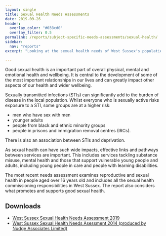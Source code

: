 ```yaml
---
layout: single 
title: Sexual Health Needs Assessments
date: 2019-09-26
header:
  overlay_color: "#038cd0"
  overlay_filter: 0.5
permalink: /reports/subject-specific-needs-assessments/sexual-health/
sidebar:
  nav: "reports"
excerpt: "Looking at the sexual health needs of West Sussex's population"

---
```


Good sexual health is an important part of overall physical, mental and emotional health and wellbeing. It is central to the development of some of the most important relationships in our lives and can greatly impact other aspects of our health and wider wellbeing. 

Sexually transmitted infections (STIs) can significantly add to the burden of disease in the local population. Whilst everyone who is sexually active risks exposure to a STI, some groups are at a higher risk:

+ men who have sex with men
+ younger adults
+ people from black and ethnic minority groups
+ people in prisons and immigration removal centres (IRCs).

There is also an association between STIs and deprivation.

As sexual health can have such wide impacts, effective links and pathways between services are important. This includes services tackling substance misuse, mental health and those that support vulnerable young people and adults, including young people in care and people with learning disabilities.

The most recent needs assessment examines reproductive and sexual health in people aged over 16 years old and includes all the sexual health commissioning responsibilities in West Sussex. The report also considers what promotes and supports good sexual health.

## Downloads

+ [West Sussex Sexual Health Needs Assessment 2019](/assets/living-well/West-Sussex-Sexual-Health-Needs-Assessment-2019.pdf)
+ [West Sussex Sexual Health Needs Asessment 2014 (produced by Nudge Associates Limited)](/assets/living-well/West-Sussex-Sexual-Health-Needs-Asessment-2014-Final-Report.pdf)
